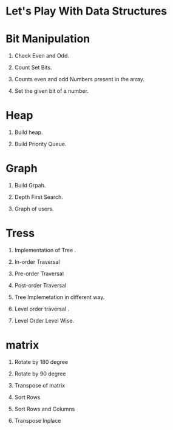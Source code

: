 # Let's Play With Data Structures 


# Bit Manipulation 

1. Check Even and Odd.

2. Count Set Bits.

3. Counts even and odd Numbers present in the array.

4. Set the given bit of a number. 


# Heap

1. Build heap.

2. Build Priority Queue.

# Graph

1. Build Grpah. 

2. Depth First Search. 

3. Graph of users.


# Tress 

1. Implementation of Tree .

2. In-order Traversal 

3. Pre-order Traversal 

4. Post-order Traversal 

5. Tree Implemetation in different way.

6. Level order traversal .

7. Level Order Level Wise. 


# matrix

1. Rotate by 180 degree 

2. Rotate by 90 degree 

3. Transpose of matrix 

4. Sort Rows 

5. Sort Rows and Columns 

6. Transpose Inplace

